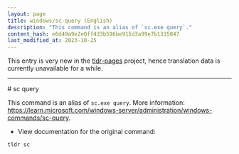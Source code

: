 ```yaml
---
layout: page
title: windows/sc-query (English)
description: "This command is an alias of `sc.exe query`."
content_hash: e6d49a9e2e0ff433b596be915d3a99e7b1335047
last_modified_at: 2023-10-25
---
```


This entry is very new in the [tldr-pages](https://github.com/tldr-pages/tldr) project, hence translation data is currently unavailable for a while.

<hr># sc query

This command is an alias of `sc.exe query`.
More information: <https://learn.microsoft.com/windows-server/administration/windows-commands/sc-query>.

- View documentation for the original command:

`tldr sc`
